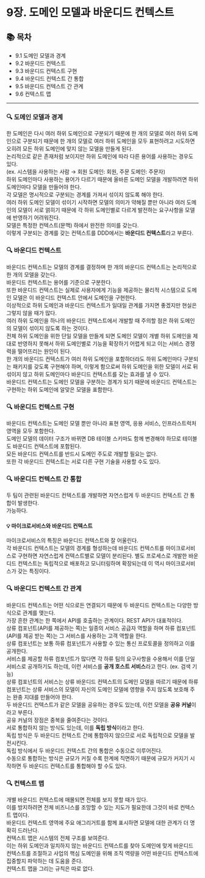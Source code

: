 # 9장. 도메인 모델과 바운디드 컨텍스트

## 📚 목차
- 9.1 도메인 모델과 경계
- 9.2 바운디드 컨텍스트
- 9.3 바운디드 컨텍스트 구현
- 9.4 바운디드 컨텍스트 간 통합
- 9.5 바운디드 컨텍스트 간 관계
- 9.6 컨텍스트 맵

---

### 🔍 도메인 모델과 경계
한 도메인은 다시 여러 하위 도메인으로 구분되기 때문에 한 개의 모델로 여러 하위 도메인으로 구분되기 때문에 한 개의 모델로 여러 하위 도메인을 모두 표현하려고 시도하면 오히려 모든 하위 도메인에 맞지 않는 모델을 만들게 된다.  
논리적으로 같은 존재처럼 보이지만 하위 도메인에 따라 다른 용어를 사용하는 경우도 있다.  
(ex. 시스템을 사용하는 사람 &rarr; 회원 도메인: 회원, 주문 도메인: 주문자)  
하위 도메인마다 사용하는 용어가 다르기 때문에 올바른 도메인 모델을 개발하려면 하위 도메인마다 모델을 만들어야 한다.  
각 모델은 명시적으로 구분되는 경계를 가져서 섞이지 않도록 해야 한다.  
여러 하위 도메인 모델이 섞이기 시작하면 모델의 의미가 약해질 뿐만 아니라 여러 도메인의 모델이 서로 얽히기 때문에 각 하위 도메인별로 다르게 발전하는 요구사항을 모델에 반영하기 어려워진다.  
모델은 특정한 컨텍스트(문맥) 하에서 완전한 의미를 갖는다.  
이렇게 구분되는 경계를 갖는 컨텍스트를 DDD에서는 **바운디드 컨텍스트**라고 부른다.  

### 🔍 바운디드 컨텍스트
바운디드 컨텍스트는 모델의 경계를 결정하며 한 개의 바운디드 컨텍스트는 논리적으로 한 개의 모델을 갖는다.  
바운디드 컨텍스트는 용어를 기준으로 구분한다.  
또한 바운디드 컨텍스트는 실제로 사용자에게 기능을 제공하는 물리적 시스템으로 도메인 모델은 이 바운디드 컨텍스트 안에서 도메인을 구현한다.  
이상적으로 하위 도메인과 바운디드 컨텍스트가 일대일 관계를 가지면 좋겠지만 현실은 그렇지 않을 때가 많다.   
여러 하위 도메인을 하나의 바운디드 컨텍스트에서 개발할 때 주의할 점은 하위 도메인의 모델이 섞이지 않도록 하는 것이다.  
전체 하위 도메인을 위한 단일 모델을 만들게 되면 도메인 모델이 개별 하위 도메인을 제대로 반영하지 못해서 하위 도메인별로 기능을 확장하기 어렵게 되고 이는 서비스 경쟁력을 떨어뜨리는 원인이 된다.  
한 개의 바운디드 컨텍스트가 여러 하위 도메인을 포함하더라도 하위 도메인마다 구분되는 패키지를 갖도록 구현해야 하며, 이렇게 함으로써 하위 도메인을 위한 모델이 서로 뒤섞이지 않고 하위 도메인마다 바운디드 컨텍스트를 갖는 효과를 낼 수 있다.  
바운디드 컨텍스트는 도메인 모델을 구분하는 경계가 되기 때문에 바운디드 컨텍스트는 구현하는 하위 도메인에 알맞은 모델을 표함한다.  

### 🔍 바운디드 컨텍스트 구현
바운디드 컨텍스트는 도메인 모델 뿐만 아니라 표현 영역, 응용 서비스, 인프라스트럭처 영역을 모두 포함한다.  
도메인 모델의 데이터 구조가 바뀌면 DB 테이블 스키마도 함께 변경해야 하므로 테이블도 바운디드 컨텍스트에 포함된다.  
모든 바운디드 컨텍스트를 반드시 도메인 주도로 개발할 필요는 없다.  
또한 각 바운디드 컨텍스트는 서로 다른 구현 기술을 사용할 수도 있다.  

### 🔍 바운디드 컨텍스트 간 통합
두 팀이 관련된 바운디드 컨텍스트를 개발하면 자연스럽게 두 바운디드 컨텍스트 간 통합이 발생한다.  
가능하다.  
#### 💡 마이크로서비스와 바운디드 컨텍스트  
마이크로서비스의 특징은 바운디드 컨텍스트와 잘 어울린다.  
각 바운디드 컨텍스트는 모델의 경계를 형성하는데 바운디드 컨텍스트를 마이크로서비스로 구현하면 자연스럽게 컨텍스트별로 모델이 분리된다. 
별도 프로세스로 개발한 바운디드 컨텍스트는 독립적으로 배포하고 모니터링하며 확장되는데 이 역시 마이크로서비스가 갖는 특징이다.  

### 🔍 바운디드 컨텍스트 간 관계
바운디드 컨텍스트는 어떤 식으로든 연결되기 때문에 두 바운디드 컨텍스트는 다양한 방식으로 관계를 맺는다.  
가장 흔한 관계는 한 쪽에서 API를 호출하는 관계이다. REST API가 대표적이다.  
상류 컴포넌트(API를 제공하는 쪽)는 일종의 서비스 공급자 역할을 하며 하류 컴포넌트(API를 제공 받는 쪽)는 그 서비스를 사용하는 고객 역할을 한다.  
상류 컴포넌트는 보통 하류 컴포넌트가 사용할 수 있는 통신 프로토콜을 정의하고 이를 공개한다.  
서비스를 제공할 하류 컴포넌트가 많다면 각 하류 팀의 요구사항을 수용해서 이를 단일 서비스로 공개하기도 하는데, 이런 서비스를 **공개 호스트 서비스**라고 한다. (ex. 검색 기능)  
상류 컴포넌트의 서비스는 상류 바운디드 컨텍스트의 도메인 모델을 따르기 때문에 하류 컴포넌트는 상류 서비스의 모델이 자신의 도메인 모델에 영향을 주지 않도록 보호해 주는 완충 지대를 만들어야 한다.  
두 바운디드 컨텍스트가 같은 모델을 공유하는 경우도 있는데, 이런 모델을 **공유 커널**이라고 부른다.  
공유 커널의 장점은 중복을 줄여준다는 것이다.  
서로 통합하지 않는 방식도 있는데, 이를 **독립 방식**이라고 한다.  
독립 방식은 두 바운디드 컨텍스트 간에 통합하지 않으므로 서로 독립적으로 모델을 발전시킨다.  
독립 방식에서 두 바운디드 컨텍스트 간의 통합은 수동으로 이루어진다.  
수동으로 통합하는 방식은 규모가 커질 수록 한계에 직면하기 때문에 규모가 커지기 시작하면 두 바운디드 컨텍스트를 통합해야 할 수도 있다.

### 🔍 컨텍스트 맵
개별 바운디드 컨텍스트에 매몰되면 전체를 보지 못할 때가 있다.  
이를 방지하려면 전체 비즈니스를 조망할 수 있는 지도가 필요한데 그것이 바로 컨텍스트 맵이다.  
바운디드 컨텍스트 영역에 주요 애그리거트를 함께 표시하면 모델에 대한 관계가 더 명확히 드러난다.  
컨텍스트 맵은 시스템의 전체 구조를 보여준다.  
이는 하위 도메인과 일치하지 않는 바운디드 컨텍스트를 찾아 도메인에 맞게 바운디드 컨텍스트를 조절하고 사업의 핵심 도메인을 위해 조직 역량을 어떤 바운디드 컨텍스트에 집중할지 파악하는 데 도움을 준다.  
컨텍스트 맵을 그리는 규칙은 따로 없다.

